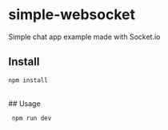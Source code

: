 # simple-websocket
Simple chat app example made with Socket.io



## Install

    npm install
<br>
## Usage

     npm run dev
<br>
